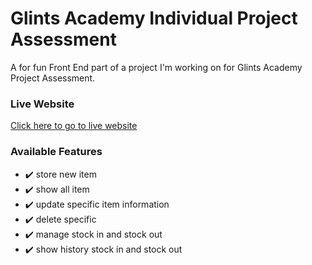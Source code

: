 # Glints Academy Individual Project Assessment

A for fun Front End part of a project I'm working on for Glints Academy Project Assessment.

### Live Website

[Click here to go to live website](https://david-ph.github.io/glints-frontend/)

### Available Features

- ✔️ store new item
- ✔️ show all item
- ✔️ update specific item information
- ✔️ delete specific
- ✔️ manage stock in and stock out
- ✔️ show history stock in and stock out
